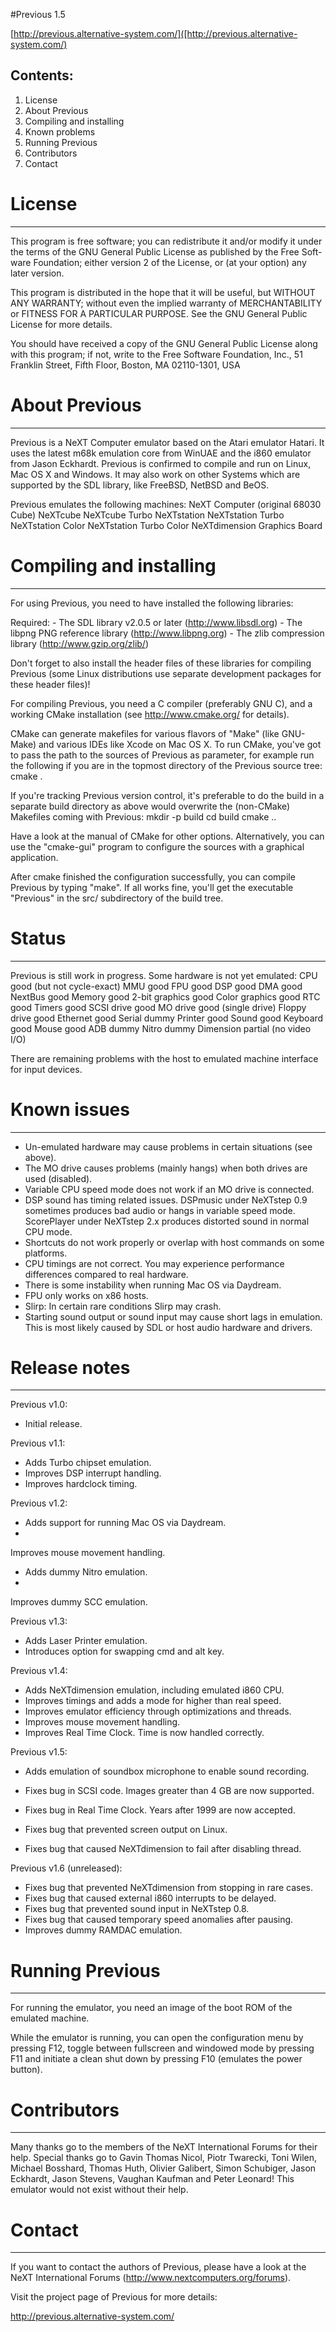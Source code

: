 #Previous 1.5

[http://previous.alternative-system.com/]([http://previous.alternative-system.com/)

Contents:
---------

1.  License
2.  About Previous
3.  Compiling and installing
4.  Known problems
5.  Running Previous
6.  Contributors
7.  Contact

<!-- -->

#  License
 ----------

This program is free software; you can redistribute it and/or modify it
under the terms of the GNU General Public License as published by the
Free Soft- ware Foundation; either version 2 of the License, or (at your
option) any later version.

This program is distributed in the hope that it will be useful, but
WITHOUT ANY WARRANTY; without even the implied warranty of
MERCHANTABILITY or FITNESS FOR A PARTICULAR PURPOSE. See the GNU General
Public License for more details.

You should have received a copy of the GNU General Public License along
with this program; if not, write to the Free Software Foundation, Inc.,
51 Franklin Street, Fifth Floor, Boston, MA 02110-1301, USA

#  About Previous 
-----------------

Previous is a NeXT Computer emulator based on the Atari emulator Hatari.
It uses the latest m68k emulation core from WinUAE and the i860 emulator
from Jason Eckhardt. Previous is confirmed to compile and run on Linux,
Mac OS X and Windows. It may also work on other Systems which are
supported by the SDL library, like FreeBSD, NetBSD and BeOS.

Previous emulates the following machines: NeXT Computer (original 68030
Cube) NeXTcube NeXTcube Turbo NeXTstation NeXTstation Turbo NeXTstation
Color NeXTstation Turbo Color NeXTdimension Graphics Board

#  Compiling and installing 
---------------------------

For using Previous, you need to have installed the following libraries:

Required: - The SDL library v2.0.5 or later (http://www.libsdl.org) -
The libpng PNG reference library (http://www.libpng.org) - The zlib
compression library (http://www.gzip.org/zlib/)

Don't forget to also install the header files of these libraries for
compiling Previous (some Linux distributions use separate development
packages for these header files)!

For compiling Previous, you need a C compiler (preferably GNU C), and a
working CMake installation (see http://www.cmake.org/ for details).

CMake can generate makefiles for various flavors of "Make" (like
GNU-Make) and various IDEs like Xcode on Mac OS X. To run CMake, you've
got to pass the path to the sources of Previous as parameter, for
example run the following if you are in the topmost directory of the
Previous source tree: cmake .

If you're tracking Previous version control, it's preferable to do the
build in a separate build directory as above would overwrite the
(non-CMake) Makefiles coming with Previous: mkdir -p build cd build
cmake ..

Have a look at the manual of CMake for other options. Alternatively, you
can use the "cmake-gui" program to configure the sources with a
graphical application.

After cmake finished the configuration successfully, you can compile
Previous by typing "make". If all works fine, you'll get the executable
"Previous" in the src/ subdirectory of the build tree.

#  Status 
---------

Previous is still work in progress. Some hardware is not yet emulated:
CPU good (but not cycle-exact) MMU good FPU good DSP good DMA good
NextBus good Memory good 2-bit graphics good Color graphics good RTC
good Timers good SCSI drive good MO drive good (single drive) Floppy
drive good Ethernet good Serial dummy Printer good Sound good Keyboard
good Mouse good ADB dummy Nitro dummy Dimension partial (no video I/O)

There are remaining problems with the host to emulated machine interface
for input devices.

#  Known issues 
---------------

-   Un-emulated hardware may cause problems in certain situations
    (see above).
-   The MO drive causes problems (mainly hangs) when both drives are
    used (disabled).
-   Variable CPU speed mode does not work if an MO drive is connected.
-   DSP sound has timing related issues. DSPmusic under NeXTstep 0.9
    sometimes produces bad audio or hangs in variable speed mode.
    ScorePlayer under NeXTstep 2.x produces distorted sound in normal
    CPU mode.
-   Shortcuts do not work properly or overlap with host commands on
    some platforms.
-   CPU timings are not correct. You may experience performance
    differences compared to real hardware.
-   There is some instability when running Mac OS via Daydream.
-   FPU only works on x86 hosts.
-   Slirp: In certain rare conditions Slirp may crash.
-   Starting sound output or sound input may cause short lags
    in emulation. This is most likely caused by SDL or host audio
    hardware and drivers.

#  Release notes 
----------------

Previous v1.0: 
- Initial release.

Previous v1.1: 
- Adds Turbo chipset emulation. 
- Improves DSP
interrupt handling. 
- Improves hardclock timing.

Previous v1.2: 
- Adds support for running Mac OS via Daydream. 
-
Improves mouse movement handling. 
- Adds dummy Nitro emulation. 
-
Improves dummy SCC emulation.

Previous v1.3: 
- Adds Laser Printer emulation. 
- Introduces option
for swapping cmd and alt key.

Previous v1.4: 
- Adds NeXTdimension emulation, including emulated
i860 CPU. 
- Improves timings and adds a mode for higher than real
speed. 
- Improves emulator efficiency through optimizations and
threads. 
- Improves mouse movement handling. 
- Improves Real Time
Clock. Time is now handled correctly.

Previous v1.5: 
- Adds emulation of soundbox microphone to enable
sound recording. 
- Fixes bug in SCSI code. Images greater than 4 GB
are now supported. 
- Fixes bug in Real Time Clock. Years after 1999
are now accepted. 
- Fixes bug that prevented screen output on Linux.

- Fixes bug that caused NeXTdimension to fail after disabling thread.

Previous v1.6 (unreleased): 
- Fixes bug that prevented NeXTdimension
from stopping in rare cases. 
- Fixes bug that caused external i860
interrupts to be delayed. 
- Fixes bug that prevented sound input in
NeXTstep 0.8. 
- Fixes bug that caused temporary speed anomalies after
pausing. 
- Improves dummy RAMDAC emulation.

#  Running Previous 
-------------------

For running the emulator, you need an image of the boot ROM of the
emulated machine.

While the emulator is running, you can open the configuration menu by
pressing F12, toggle between fullscreen and windowed mode by pressing
F11 and initiate a clean shut down by pressing F10 (emulates the power
button).

#  Contributors 
---------------

Many thanks go to the members of the NeXT International Forums for their
help. Special thanks go to Gavin Thomas Nicol, Piotr Twarecki, Toni
Wilen, Michael Bosshard, Thomas Huth, Olivier Galibert, Simon Schubiger,
Jason Eckhardt, Jason Stevens, Vaughan Kaufman and Peter Leonard! This
emulator would not exist without their help.

#  Contact
 ----------

If you want to contact the authors of Previous, please have a look at
the NeXT International Forums (http://www.nextcomputers.org/forums).

Visit the project page of Previous for more details:

http://previous.alternative-system.com/
